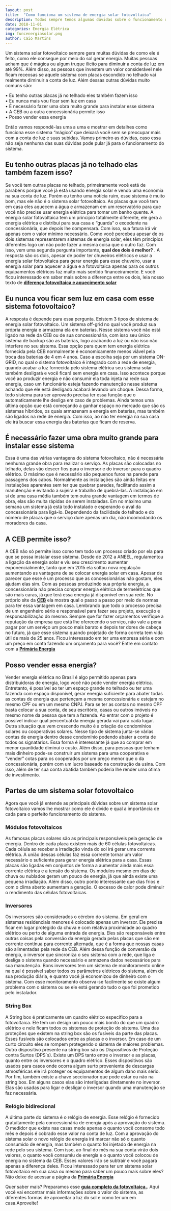 ```yaml
---
layout: post
title:  "Como funciona um sistema de energia solar fotovoltaica"
description: Todos sempre temos algumas dúvidas sobre o funcionamento de um sistema de energia solar fotovoltaica, entenda tudo sobre ele[...]
date: 2018-11-01
categories: Energia Elétrica
img: funcenergiasolar.png
author: Caio Martins
---
```



Um sistema solar fotovoltaico sempre gera muitas dúvidas de como ele é feito, como ele consegue por meio do sol gerar energia. Muitas pessoas acham que é mágica ou algum truque ilícito para diminuir a conta de luz em até 99%. Além disso, as pessoas que investem um valor considerável nele ficam receosas se aquele sistema com placas escondido no telhado vai realmente diminuir a conta de luz. 
Além dessas outras dúvidas muito comuns são:  
  
•	Eu tenho outras placas já no telhado eles também fazem isso  
•	Eu nunca mais vou ficar sem luz em casa  
•	É necessário fazer uma obra muito grande para instalar esse sistema  
•	A CEB ou a outra concessionária permite isso  
•	Posso vender essa energia  

<div role="main" id="conta-de-luz-35e5f04fddf96517c6e0"></div>
<script type="text/javascript" src="https://d335luupugsy2.cloudfront.net/js/rdstation-forms/stable/rdstation-forms.min.js"></script>
<script type="text/javascript">
  new RDStationForms('conta-de-luz-35e5f04fddf96517c6e0-html', 'UA-113322286-1').createForm();
</script>
  
Então vamos respondê-las uma a uma e mostrar em detalhes como funciona esse sistema “mágico” que deixará você sem se preocupar mais com a conta de luz e suas subidas. Vamos primeiro as dúvidas, caso essa não seja nenhuma das suas dúvidas pode pular já para o funcionamento do sistema.

<h2> Eu tenho outras placas já no telhado elas também fazem isso? </h2>
  
Se você tem outras placas no telhado, primeiramente você está de parabéns porque você já está usando energia solar e vendo uma economia na sua conta de luz. Porém eu tenho uma notícia ruim, esse sistema é muito bom, mas ele não é o sistema solar fotovoltaico. As placas que você tem em casa eles aquecem a água e armazenam em um reservatório para que você não precise usar energia elétrica para tomar um banho quente.
A energia solar fotovoltaica tem um princípio totalmente diferente, ele gera a energia elétrica e distribui para sua casa e “guarda” o excedente na concessionária, que depois lhe compensará. Com isso, sua fatura irá vir apenas com o valor mínimo necessário.
Como você percebeu apesar de os dois sistemas representarem sistemas de energia solar, eles têm princípios diferentes logo um não pode fazer a mesma coisa que o outro faz. Com isso, vem uma segunda pergunta importante, **qual dos dois é melhor?** . A resposta são os dois, apesar de poder ter chuveiros elétricos e usar a energia solar fotovoltaica para gerar energia para esse chuveiro, usar a energia solar para aquecer a água e a fotovoltaica apenas para os outros equipamentos elétricos faz muito mais sentido financeiramente. 
E você ficou interessado em saber mais sobre a diferença entre os dois, leia nosso texto de **[diferença fotovoltaica e aquecimento solar](http://primariaenergia.com/blog/diferenc-a-aquecimento-fotovoltaica/)**
  
<h2> Eu nunca vou ficar sem luz em casa com esse sistema fotovoltaico? </h2>

A resposta é depende para essa pergunta. Existem 3 tipos de sistema de energia solar fotovoltaico. Um sistema off-grid no qual você produz sua própria energia e armazena ela em baterias. Nesse sistema você não está ligado na rede da CEB ou de sua concessionária, com isso seu único sistema de backup são as baterias, logo acabando a luz ou não isso não interfere no seu sistema. Essa opção para quem tem energia elétrica fornecida pela CEB normalmente é economicamente menos viável pela troca das baterias de 4 em 4 anos.
Caso a escolha seja por um sistema ON-GRID, no qual o sistema fotovoltaico é integrado com a rede de energia, quando acabar a luz fornecida pelo sistema elétrica seu sistema solar também desligará e você ficará sem energia em casa. Isso acontece porque você ao produzir energia e não consumir ela toda injeta na rede sua energia, caso um funcionário esteja fazendo manutenção nesse sistema achando que ele está desligado acabará levando um choque. Dessa forma, todo sistema para ser aprovado precisa ter essa função que o automaticamente lhe desliga em caso de problemas.
Ainda temos uma última opção que está começando a ganhar espaço no mercado que são os sistemas híbridos, os quais armazenam a energia em baterias, mas também são ligados na rede de energia. Com isso, ao não ter energia na sua casa ele irá buscar essa energia das baterias que ficam de reserva.

<h2> É necessário fazer uma obra muito grande para instalar esse sistema </h2>

Essa é uma das várias vantagens do sistema fotovoltaico, não é necessária nenhuma grande obra para realizar o serviço. As placas são colocadas no telhado, delas vão descer fios para o inversor e do inversor para o quadro elétrico. O máximo que é necessário são pequenos furos na parede para passagens dos cabos. Normalmente as instalações são ainda feitas em instalações aparentes sem ter que quebrar paredes, facilitando assim a manutenção e evitando a sujeira e trabalho de quebrá-las.
A instalação em si de uma casa média também tem outra grande vantagem em termos de obra, elas são muita rápidas de serem instaladas. Em no máximo uma semana um sistema já está todo instalado e esperando o aval da concessionária para ligá-lo. Dependendo da facilidade do telhado e do número de placas que o serviço dure apenas um dia, não incomodando os moradores da casa.
	  
<h2> A CEB permite isso? </h2>

A CEB não só permite isso como tem todo um processo criado por ela para que se possa instalar esse sistema. Desde de 2012 a ANEEL, regulamentou a ligação da energia solar e viu seu crescimento aumentar exponencialmente, tanto que em 2015 ela soltou nova regulação aumentando as vantagens de se colocar energia solar em casa. Apesar de parecer que esse é um processo que as concessionárias não gostam, eles ajudam elas sim. Com as pessoas produzindo sua própria energia, a concessionária não precisa comprar energia elétrica de termelétricas que são mais caras, já que terá essa energia já disponível em sua rede. No próprio site da **[CEB]( http://www.ceb.com.br/)** ela mostra qual o passo a passo por meio de normas para ter essa vantagem em casa. 
Lembrando que todo o processo precisa de um engenheiro sério e responsável para fazer seu projeto, execução e responsabilização do mesmo. Sempre que for fazer orçamentos verifique a reputação da empresa que está lhe oferecendo o serviço, não vale a pena pagar por um serviço um pouco mais barato e depois ter dores de cabeça no futuro, já que esse sistema quando projetado de forma correta tem vida útil de mais de 25 anos.
Ficou interessado em ter uma empresa séria e com um preço em conta fazendo um orçamento para você? Entre em contato com a **[Primária Energia]( http://primariaenergia.com/contact.html)** 

<h2> Posso vender essa energia? </h2>

Vender energia elétrica no Brasil é algo permitido apenas para distribuidoras de energia, logo você não pode vender energia elétrica. Entretanto, é possível ao ter um espaço grande no telhado ou ter uma fazenda com espaço disponível, gerar energia suficiente para abater todas as contas de energia que pertençam a mesma concessionária e estejam no mesmo CPF ou em um mesmo CNPJ. 
Para se ter as contas no mesmo CPF basta colocar a sua conta, de seu escritório, casas ou outros imóveis no mesmo nome da pessoa que tem a fazenda. Ao entrar com o projeto é possível indicar qual percentual da energia gerada vai para cada lugar. 
Outra situação que vem crescendo muito é a criação de condomínios solares ou cooperativas solares. Nesse tipo de sistema junta-se várias contas de energia dentro desse condomínio podendo abater a conta de todos os signatários. Essa forma é interessante já que ao comprar em menor quantidade diminui o custo. Além disso, para pessoas que tenham mais dinheiro pode-se construir um sistema para uma cooperativa e “vender” cotas para os cooperados por um preço menor que o da concessionária, porém com um lucro baseado na construção da usina. Com isso, além de ter sua conta abatida também poderia lhe render uma ótima de investimento.

<h2> Partes de um sistema solar fotovoltaico </h2>  
   
Agora que você já entende as principais dúvidas sobre um sistema solar fotovoltaico vamos lhe mostrar como ele é divido e qual a importância de cada para o perfeito funcionamento do sistema.   
	  
<h3> Módulos fotovoltaicos </h3>  
   
As famosas placas solares são as principais responsáveis pela geração de energia. Dentro de cada placa existem mais de 60 células fotovoltaicas. Cada célula ao receber a irradiação vinda do sol irá gerar uma corrente elétrica. A união dessas células faz essa corrente tornar um valor necessário o suficiente para gerar energia elétrica para a casa. Essas placas são ligadas em conjuntos de forma a aumentar ainda mais essa corrente elétrica e a tensão do sistema. 
Os módulos mesmo em dias de chuva ou nublados geram um pouco de energia, já que ainda existe uma pequena irradiação. Além disso, outro ponto interessante que dias frios e com o clima aberto aumentam a geração. O excesso de calor pode diminuir o rendimento das células fotovoltaicas.  
	  
<h3> Inversores </h3>  
  
Os inversores são considerados o cérebro do sistema. Em geral em sistemas residenciais menores é colocado apenas um inversor. Ele precisa ficar em lugar protegido da chuva e com relativa proximidade ao quadro elétrico ou perto de alguma entrada de energia.
Eles são responsáveis entre outras coisas pela conversão da energia gerada pelas placas que são em corrente contínua para corrente alternada, que é a forma que nossas casas são alimentadas pela rede da CEB. Além dessa função de conversão da energia, o inversor que sincroniza o seu sistema com a rede, que liga e desliga o sistema quando necessário e armazena dados necessários para sua manutenção.
Bons inversores tem um sistema de monitoramento online na qual é possível saber todos os parâmetros elétricos do sistema, além de sua produção diária, e quanto você já economizou de dinheiro com o sistema. Com esse monitoramento observa-se facilmente se existe algum problema com o sistema ou se ele está gerando tudo o que foi prometido pelo instalador.
  
<h3> String Box </h3>
  
A String box é praticamente um quadro elétrico específico para a fotovoltaica. Ele tem um design um pouco mais bonito do que um quadro elétrico e nele ficam todos os sistemas de proteção do sistema. 
Uma das proteções que existem na string box são os fusíveis da parte das placas. Esses fusíveis são colocados entre as placas e o inversor. Em caso de um curto circuito eles se rompem protegendo o sistema de maiores problemas. Outro dispositivo presente na string box são os Dispositivos de Proteção contra Surtos (DPS´s). Existe um DPS tanto entre o inversor e as placas, quanto entre os inversores e o quadro elétrico. Esses dispositivos são usados para casos onde ocorra algum surto proveniente de descargas atmosféricas ele irá proteger os equipamentos de algum dano mais sério.
Por fim, também existe a chave seccionador que pode estar ou não na string box. Em alguns casos elas são interligadas diretamente no inversor. Elas são usadas para ligar e desligar o inversor quando uma manutenção se faz necessária.
  
<h3> Relógio bidirecional </h3>  
  
A última parte do sistema é o relógio de energia. Esse relógio é fornecido gratuitamente pela concessionária de energia após a aprovação do sistema. O medidor que existe nas casas mede apenas o quanto você consome todo mês e depois é cobrado esse valor na conta de luz.  Com a aprovação do sistema solar o novo relógio de energia irá marcar não só o quanto consumido de energia, mas também o quanto foi injetado de energia na rede pelo seu sistema. Com isso, ao final do mês na sua conta virão dois valores, o quanto você consumiu de energia e o quanto você colocou de energia no sistema da CEB. Esses valores irão se subtrair e você pagará apenas a diferença deles. 
Ficou interessado para ter um sistema solar fotovoltaico em sua casa ou mesmo para saber um pouco mais sobre eles? Não deixe de acessar a página da **[Primária Energia](http://www.primariaenergia.com)** 

Quer saber mais? Preparamos esse **[guia completo da fotovoltaica.](https://conteudo.primariaenergia.com/e-book-guia-da-fotovoltaica)**. Aqui você vai encontrar mais informações sobre o valor do sistema, as diferentes formas de aproveitar a luz do sol e como ter um em casa.Aproveite!

<div role="main" id="conta-de-luz-35e5f04fddf96517c6e0"></div>
<script type="text/javascript" src="https://d335luupugsy2.cloudfront.net/js/rdstation-forms/stable/rdstation-forms.min.js"></script>
<script type="text/javascript">
  new RDStationForms('conta-de-luz-35e5f04fddf96517c6e0-html', 'UA-113322286-1').createForm();
</script>


